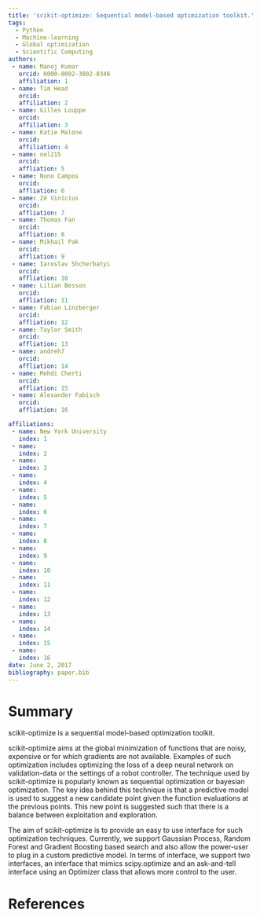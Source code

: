 ```yaml
---
title: 'scikit-optimize: Sequential model-based optimization toolkit.'
tags:
  - Python
  - Machine-learning
  - Global optimization
  - Scientific Computing
authors:
 - name: Manoj Kumar
   orcid: 0000-0002-3802-8346
   affiliation: 1
 - name: Tim Head
   orcid:
   affiliation: 2
 - name: Gilles Louppe
   orcid:
   affiliation: 3
 - name: Katie Malone
   orcid:
   affiliation: 4
 - name: nel215
   orcid:
   affliation: 5
 - name: Nuno Campos
   orcid:
   affliation: 6
 - name: Zé Vinícius
   orcid:
   affliation: 7
 - name: Thomas Fan
   orcid:
   affliation: 8
 - name: Mikhail Pak
   orcid:
   affliation: 9
 - name: Iaroslav Shcherbatyi
   orcid:
   affliation: 10
 - name: Lilian Besson
   orcid:
   affliation: 11
 - name: Fabian Linzberger
   orcid:
   affliation: 12
 - name: Taylor Smith
   orcid:
   affliation: 13
 - name: andreh7
   orcid:
   affliation: 14
 - name: Mehdi Cherti
   orcid:
   affliation: 15
 - name: Alexander Fabisch
   orcid:
   affliation: 16

affiliations:
 - name: New York University
   index: 1
 - name:
   index: 2
 - name:
   index: 3
 - name:
   index: 4
 - name:
   index: 5
 - name:
   index: 6
 - name:
   index: 7
 - name:
   index: 8
 - name:
   index: 9
 - name:
   index: 10
 - name:
   index: 11
 - name:
   index: 12
 - name:
   index: 13
 - name:
   index: 14
 - name:
   index: 15
 - name:
   index: 16
date: June 2, 2017
bibliography: paper.bib
---
```


# Summary
scikit-optimize is a sequential model-based optimization toolkit.

scikit-optimize aims at the global minimization of functions that are noisy,
expensive or for which gradients are not available. Examples of such optimization
includes optimizing the loss of a deep neural network on validation-data or
the settings of a robot controller. The technique used by
scikit-optimize is popularly known as sequential optimization or
bayesian optimization. The key idea behind this technique is
that a predictive model is used to suggest a new candidate point given the
function evaluations at the previous points. This new point is suggested
such that there is a balance between exploitation and exploration.

The aim of scikit-optimize is to provide an easy to use interface for such
optimization techniques. Currently, we support Gaussian Process, Random Forest
and Gradient Boosting based search and also allow the power-user to plug in a custom predictive model. In terms of
interface, we support two interfaces, an interface that
mimics scipy.optimize and an ask-and-tell interface using
an Optimizer class that allows more control to the user.

# References
